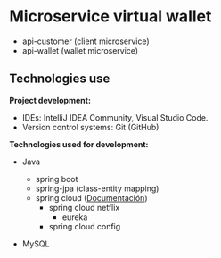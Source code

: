 # Microservice virtual wallet

- api-customer (client microservice)
- api-wallet (wallet microservice)

## Technologies use

**Project development:**

- IDEs: IntelliJ IDEA Community, Visual Studio Code.
- Version control systems: Git (GitHub)

**Technologies used for development:**

- Java

  - spring boot
  - spring-jpa (class-entity mapping)
  - spring cloud ([Documentación](https://spring.io/projects/spring-cloud))
    - spring cloud netflix
      - eureka
    - spring cloud config
  

- MySQL
